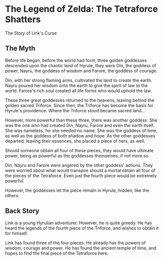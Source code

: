 The Legend of Zelda: The Tetraforce Shatters
============================================

The Story of Link's Curse

The Myth
--------

Before life began, before the world had form, three golden goddesses descended upon the chaotic land of Hyrule, they were Din, the goddess of power, Nayru, the goddess of wisdom and Farore, the goddess of courage.

Din, with her strong flaming arms, cultivated the land to create the earth. Nayru poured her wisdom onto the earth to give the spirit of law to the world. Farore's rich soul created all life forms who would uphold the law.

These three great goddesses returned to the heavens, leaving behind the golden sacred Triforce. Since then, the Triforce has become the basis for Hyrule's providence. Where the Triforce stood became sacred land...

However, more powerful than these three, there was another goddess. She was the one who had created Din, Nayru, Farore and even the earth itself. She was nameless, for she needed no name. She was the goddess of time, as well as the goddess of both shadow and hope. As the other goddesses departed, leaving their essences, she placed a piece of hers, as well.

Should someone obtain all four of these pieces, they would have ultimate power, being as powerful as the goddesses themselves, if not more so.

Din, Nayru and Farore were angered by the other goddess' actions. They were worried about what would transpire should a mortal obtain all four of the pieces of the Tetraforce. Even just the fourth piece would be extremely powerful.

However, the goddesses let the piece remain in Hyrule, hidden, like the others.

Back Story
----------

Link is a young Hyrulian adventurer. However, he is quite greedy. He has heard the legends of the fourth piece of the Triforce, and wishes to obtain it for himself.

Link has found three of the four pieces. He already has the powers of wisdom, courage and power. He has found the ancient temple of time, and hopes to find the final piece of the Tetraforce here.